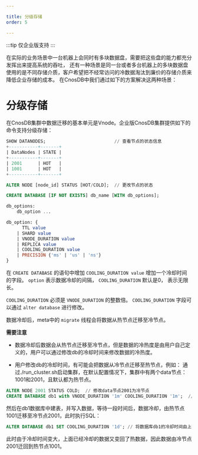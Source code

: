 ```yaml
---

title: 分级存储
order: 5

---
```


:::tip
仅企业版支持
:::

在实际的业务场景中一台机器上会同时有多块数据盘，需要把这些盘的能力都充分发挥出来提高系统的吞吐，
还有一种场景是同一台或者多台机器上的多块数据盘使用的是不同存储介质，客户希望把不经常访问的冷数据淘汰到廉价的存储介质来降低企业存储的成本。
在CnosDB中我们通过如下的方案解决这两种场景：

# 分级存储

在CnosDB集群中数据迁移的基本单元是Vnode。企业版CnosDB集群提供如下的命令支持分级存储：

```SQL
SHOW DATANODES;                          // 查看节点的状态信息
+-----------+-------+
| DataNodes | STATE |
+-----------+-------+
| 2001      | HOT   |
| 1001      | HOT   |
+-----------+-------+

ALTER NODE [node_id] STATUS [HOT/COLD];  // 更改节点的状态 
```

```SQL
CREATE DATABASE [IF NOT EXISTS] db_name [WITH db_options];

db_options:
    db_option ...

db_option: {
      TTL value
    | SHARD value
    | VNODE_DURATION value
    | REPLICA value
    | COOLING_DURATION value
    | PRECISION {'ms' | 'us' | 'ns'}
}
```

在 `CREATE DATABASE` 的语句中增加 `COOLING_DURATION value` 增加一个冷却时间的字段。 `option` 表示数据冷却的间隔， `COOLING_DURATION` 默认是0， 表示无限长。

`COOLING_DURATION` 必须是 `VNODE_DURATION` 的整数倍。 `COOLING_DURATION` 字段可以通过 `alter database` 进行修改。

数据冷却后，meta中的 `migrate` 线程会将数据从热节点迁移至冷节点。

**需要注意**

- 数据冷却后数据会从热节点迁移至冷节点，但是数据的冷热度是由用户自己定义的，用户可以通过修改db的冷却时间来修改数据的冷热度。

- 用户修改db的冷却时间，有可能会把数据从冷节点迁移至热节点，例如：
  通过./run_cluster.sh启动集群，在默认配置情况下，集群中有两个data节点：1001和2001，且默认都为热节点。
```SQL
ALTER NODE 2001 STATUS COLD;  // 修改data节点2001为冷节点
CREATE DATABASE db1 with VNODE_DURATION '1m' COOLING_DURATION '1m';  // 在1001节点上创建一个名为db1的数据库，它的VNODE_DURATION和COOLING_DURATION都设置为1分钟
```
然后在db1数据库中建表，并写入数据，等待一段时间后，数据冷却，由热节点1001迁移至冷节点2001，此时执行SQL：
```SQL
ALTER DATABASE db1 SET COOLING_DURATION '1d'; // 将数据库db1的冷却时间由上面的1分钟，改为1天
```
此时由于冷却时间变大，上面已经冷却的数据又变回了热数据，因此数据由冷节点2001迁回到热节点1001。